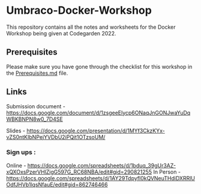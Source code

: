 # Umbraco-Docker-Workshop

This repository contains all the notes and worksheets for the Docker Workshop being given at Codegarden 2022.

## Prerequisites

Please make sure you have gone through the checklist for this workshop in the [Prerequisites.md](Prerequisites.md) file.

## Links

Submission document - https://docs.google.com/document/d/1zsgeeElycp6ONaqJnGONJwaYuDqWBKBNPN8w0_7D4SE

Slides - https://docs.google.com/presentation/d/1MYf3CkzKYx-vZS0ntKIbNPejYVDbU2iPQit1OTzsoUM/

### Sign ups : 

Online - https://docs.google.com/spreadsheets/d/1bduq_39gUr3AZ-xQXOxsPzerVHlZigG597G_RC68NBA/edit#gid=290821255
In Person - https://docs.google.com/spreadsheets/d/1AY29Tdpyfl0kQVNeuTHdiDXRRlUOdfJHVb1lqsNfauE/edit#gid=862746466



